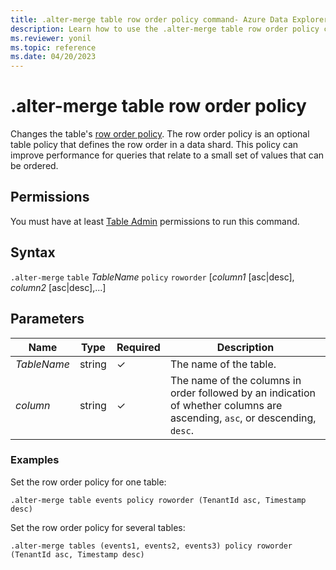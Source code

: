 ```yaml
---
title: .alter-merge table row order policy command- Azure Data Explorer
description: Learn how to use the .alter-merge table row order policy command to change the table's row order policy.
ms.reviewer: yonil
ms.topic: reference
ms.date: 04/20/2023
---
```

# .alter-merge table row order policy

Changes the table's [row order policy](roworderpolicy.md). The row order policy is an optional table policy that defines the row order in a data shard. This policy can improve performance for queries that relate to a small set of values that can be ordered.

## Permissions

You must have at least [Table Admin](access-control/role-based-access-control.md) permissions to run this command.

## Syntax

`.alter-merge` `table` *TableName* `policy` `roworder` [*column1* [asc|desc], *column2* [asc|desc],...]

## Parameters

|Name|Type|Required|Description|
|--|--|--|--|
|*TableName*|string|&check;|The name of the table.|
|*column*|string|&check;|The name of the columns in order followed by an indication of whether columns are ascending, `asc`, or descending, `desc`.|

### Examples

Set the row order policy for one table:

```kusto
.alter-merge table events policy roworder (TenantId asc, Timestamp desc)
```

Set the row order policy for several tables:

```kusto
.alter-merge tables (events1, events2, events3) policy roworder (TenantId asc, Timestamp desc)
```
